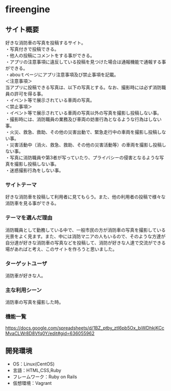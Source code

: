 # fireengine

## サイト概要
好きな消防車の写真を投稿するサイト。<br>
・写真付きで投稿できる。<br>
・他人の投稿にコメントをする事ができる。<br>
・アプリの注意事項に違反している投稿を見つけた場合は通報機能で通報する事ができる。<br>
・abouｔページにアプリ注意事項及び禁止事項を記載。<br>
＜注意事項＞<br>
当アプリに投稿できる写真は、以下の写真とする。なお、撮影時には必ず消防職員の許可を得る事。<br>
・イベント等で展示されている車両の写真。<br>
＜禁止事項＞<br>
・イベント等で展示されている車両の写真以外の写真を撮影し投稿しない事。<br>
・撮影時には、消防職員の業務及び車両の妨害行為となるような行為はしない事。<br>
・火災、救急、救助、その他の災害出動で、緊急走行中の車両を撮影し投稿しない事。<br>
・災害活動中（消火、救急、救助、その他の災害活動等）の車両を撮影し投稿しない事。<br>
・写真に消防職員や第3者が写っていたり、プライバシーの侵害となるような写真を撮影し投稿しない事。<br>
・迷惑撮影行為をしない事。<br>

### サイトテーマ
好きな消防車を投稿して利用者に見てもらう。また、他の利用者の投稿で様々な消防車を見る事ができる。

### テーマを選んだ理由
消防職員として勤務している中で、一般市民の方が消防車の写真を撮影している光景をよく見ます。また、中には消防マニアの人もいるので、そのような方達が自分達が好きな消防車の写真などを投稿して、消防が好きな人達で交流ができる場があればと考え、このサイトを作ろうと思いました。

### ターゲットユーザ
消防車が好きな人。

### 主な利用シーン
消防車の写真を撮影した時。


### 機能一覧
https://docs.google.com/spreadsheets/d/1BZ_ptby_ztl6pb5Ox_biWDhkjKCcMvaCLWr8D8Vfq0Y/edit#gid=636055962

## 開発環境
- OS：Linux(CentOS)
- 言語：HTML,CSS,Ruby
- フレームワーク：Ruby on Rails
- 仮想環境：Vagrant
